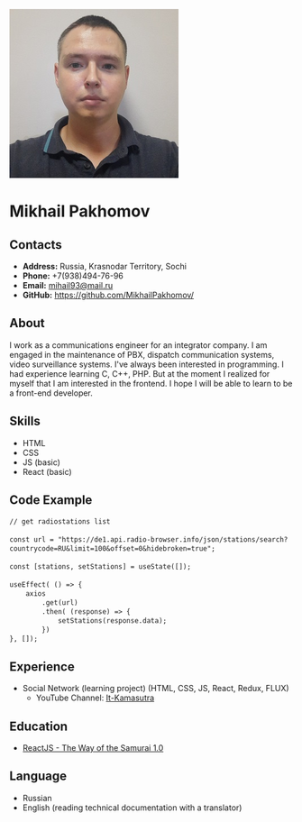 ![Avatar](./avatar.jpg)

# Mikhail Pakhomov

## Contacts
* **Address:** Russia, Krasnodar Territory, Sochi
* **Phone:** +7(938)494-76-96
* **Email:** mihail93@mail.ru
* **GitHub:** https://github.com/MikhailPakhomov/

## About
I work as a communications engineer for an integrator company. I am engaged in the maintenance of PBX, dispatch communication systems, video surveillance systems. I've always been interested in programming. I had experience learning C, C++, PHP. But at the moment I realized for myself that I am interested in the frontend. I hope I will be able to learn to be a front-end developer.

## Skills
* HTML
* CSS
* JS (basic)
* React (basic)

## Code Example

```
// get radiostations list

const url = "https://de1.api.radio-browser.info/json/stations/search?countrycode=RU&limit=100&offset=0&hidebroken=true";

const [stations, setStations] = useState([]);

useEffect( () => {
    axios
        .get(url)
        .then( (response) => {
            setStations(response.data);
        })
}, []);
```

## Experience
* Social Network (learning project) (HTML, CSS, JS, React, Redux, FLUX)
    + YouTube Channel: [It-Kamasutra](https://www.youtube.com/@ITKAMASUTRA)

## Education
* [ReactJS - The Way of the Samurai 1.0](https://www.youtube.com/playlist?list=PLcvhF2Wqh7DNVy1OCUpG3i5lyxyBWhGZ8)

## Language
* Russian
* English (reading technical documentation with a translator)
